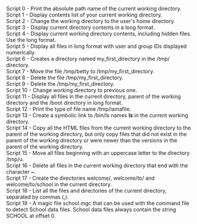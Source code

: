 Script 0 - Print the absolute path name of the current working directory. <br>
Script 1 - Display contents list of your current working directory. <br>
Script 2 - Change the working directory to the user's home directory. <br>
Script 3 - Display current directory contents in a long format. <br>
Script 4 - Display current working directory contents, including hidden files. Use the long format. <br>
Script 5 - Display all files in long format with user and group IDs displayed numerically. <br>
Script 6 - Creates a directory named my_first_directory in the /tmp/ directory. <br>
Script 7 - Move the file /tmp/betty to /tmp/my_first_directory. <br>
Script 8 - Delete the file /tmp/my_first_directory. <br>
Script 9 - Delete the /tmp/my_first_directory. <br>
Script 10 - Change working directory to previous one. <br>
Script 11 - Display all files in the current directory, parent of the working directory and the /boot directory in long format. <br>
Script 12 - Print the type of file name /tmp/iamafile. <br>
Script 13 - Create a symbolic link to /bin/ls names __ls__ in the current working directory. <br>
Script 14 - Copy all the HTML files from the current working directory to the parent of the working directory, but only copy files that did not exist in the parent of the working directory or were newer than the versions in the parent of the working directory. <br>
Script 15 - Move all files beginning with an uppercase letter to the directory /tmp/u. <br>
Script 16 - Delete all files in the current working directory that end with the character ~. <br>
Script 17 - Create the directories welcome/, welcome/to/ and welcome/to/school in the current directory. <br>
Script 18 - List all the files and directories of the current directory, separated by commas (,). <br>
Script 19 - A magic file school.mgc that can be used with the command file to detect School data files. School data files always contain the string SCHOOL at offset 0. <br>
